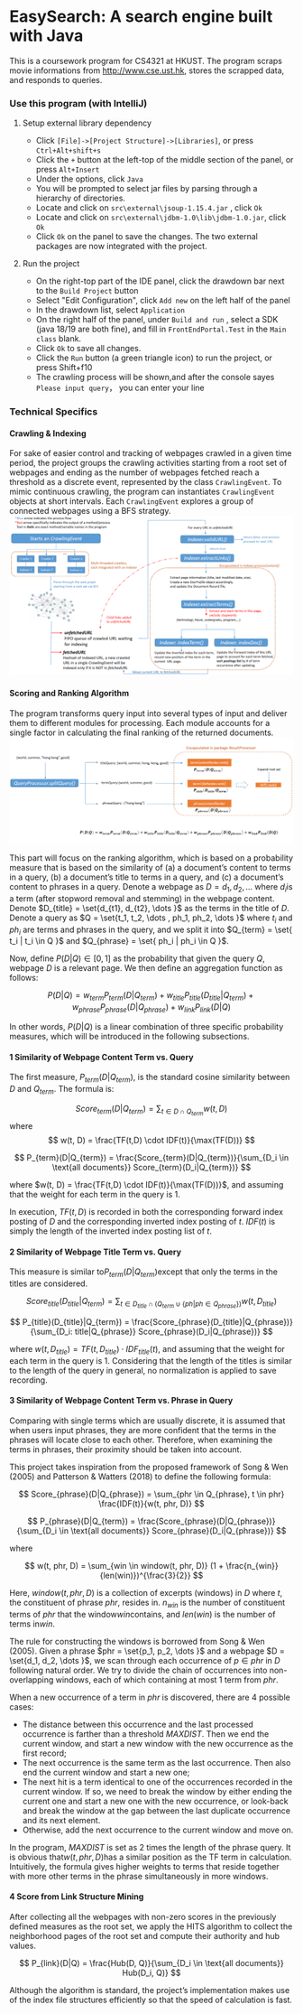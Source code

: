 # EasySearch: A search engine built with Java

This is a coursework program for CS4321 at HKUST. The program scraps movie informations from  http://www.cse.ust.hk, stores the scrapped data, and responds to queries.


### Use this program (with IntelliJ)

1. Setup external library dependency
	- Click `[File]->[Project Structure]->[Libraries]`, or press `Ctrl+Alt+shift+s`
	- Click the `+` button at the left-top of the middle section of the panel, or press `Alt+Insert`
	- Under the options, click `Java`
	- You will be prompted to select jar files by parsing through a hierarchy of directories.
	- Locate and click on `src\external\jsoup-1.15.4.jar` , click `Ok`
	- Locate and click on `src\external\jdbm-1.0\lib\jdbm-1.0.jar`, click `Ok`
	- Click `Ok` on the panel to save the changes. The two external packages are now integrated with the project.

2. Run the project
	- On the right-top part of the IDE panel, click the drawdown bar next to the `Build Project` button
	- Select "Edit Configuration", click `Add new` on the left half of the panel
	- In the drawdown list, select `Application`
	- On the right half of the panel, under `Build and run` , select a SDK (java 18/19 are both fine), and fill in `FrontEndPortal.Test` in the `Main class` blank.
	- Click `Ok` to save all changes. 
	- Click the `Run` button (a green triangle icon) to run the project, or press Shift+f10
	- The crawling process will be shown,and after the console sayes `Please input query`， you can enter your line


### Technical Specifics

#### Crawling & Indexing

For sake of easier control and tracking of webpages crawled in a given time period, the project groups the crawling activities starting from a root set of webpages and ending as the number of webpages fetched reach a threshold as a discrete event, represented by the class `CrawlingEvent`. To mimic continuous crawling, the program can instantiates `CrawlingEvent` objects at short intervals.
Each `CrawlingEvent` explores a group of connected webpages using a BFS strategy. 
![Crawling and indexing flow](./src/overall.png)

#### Scoring and Ranking Algorithm

The program transforms query input into several types of input and deliver them to different modules for processing. Each module accounts for a single factor in calculating the final ranking of the returned documents.
![Scoring](./src/scoring.png)

This part will focus on the ranking algorithm, which is based on a probability measure that
is based on the similarity of (a) a document’s content to terms in a query, (b) a
document’s title to terms in a query, and (c) a document’s content to phrases in a query.
Denote a webpage as $D = {d_1, d_2, \dots }$ where $d_i$is a term (after stopword removal and
stemming) in the webpage content. Denote $D_{title} = \set{d_{t1}, d_{t2}, \dots }$ as the terms in the title
of $D$. Denote a query as $Q = \set{t_1, t_2, \dots , ph_1, ph_2, \dots }$ where $t_i$ and $ph_i$ are terms and
phrases in the query, and we split it into $Q_{term} = \set{ t_i | t_i \in Q }$ and $Q_{phrase} = \set{ ph_i | ph_i \in Q }$.

Now, define $P(D|Q) \in [0,1]$ as the probability that given the query $Q$, webpage $D$ is a
relevant page. We then define an aggregation function as follows:

$$
P(D|Q) = w_{term} P_{term}(D|Q_{term}) + w_{title} P_{title}(D_{title}|Q_{term}) + w_{phrase} P_{phrase}(D|Q_{phrase}) + w_{link} P_{link}(D|Q)
$$

In other words, $P(D|Q)$ is a linear combination of three specific probability
measures, which will be introduced in the following subsections.

#### 1 Similarity of Webpage Content Term vs. Query

The first measure, $P_{term}(D|Q_{term})$, is the standard cosine similarity between $D$ and $Q_{term}$. The formula is:

$$
Score_{term}(D|Q_{term}) = \sum_{t \in D \cap Q_{term}} w(t, D)
$$
where
$$
w(t, D) = \frac{TF(t,D) \cdot IDF(t)}{\max(TF(D))}
$$

$$
P_{term}(D|Q_{term}) = \frac{Score_{term}(D|Q_{term})}{\sum_{D_i \in \text{all documents}} Score_{term}(D_i|Q_{term})}
$$

where $w(t, D) = \frac{TF(t,D) \cdot IDF(t)}{\max(TF(D))}$, and assuming that the weight for each term in the query is 1.

In execution, $TF(t, D)$ is recorded in both the corresponding forward index posting of $D$ and the corresponding inverted index posting of $t$. 
$IDF(t)$ is simply the length of the inverted index posting list of $t$.

#### 2 Similarity of Webpage Title Term vs. Query

This measure is similar to$P_{term}(D|Q_{term})$except that only the terms in the
titles are considered.

$$
Score_{title}(D_{title}|Q_{term}) = \sum_{t \in D_{title} \cap (Q_{term} \cup \{ph | ph \in Q_{phrase}\})} w(t, D_{title})
$$

$$
P_{title}(D_{title}|Q_{term}) = \frac{Score_{phrase}(D_{title}|Q_{phrase})}{\sum_{D_i: title|Q_{phrase}} Score_{phrase}(D_i|Q_{phrase})}
$$

where $w(t, D_{title}) = TF(t, D_{title}) \cdot IDF_{title}(t)$,
and assuming that the weight for each term in the query is 1. Considering that the length of the titles is
similar to the length of the query in general, no normalization is applied to
save recording.

#### 3 Similarity of Webpage Content Term vs. Phrase in Query

Comparing with single terms which are usually discrete, it is assumed that
when users input phrases, they are more confident that the terms in the
phrases will locate close to each other. Therefore, when examining the terms
in phrases, their proximity should be taken into account.

This project takes inspiration from the proposed framework of Song & Wen
(2005) and Patterson & Watters (2018) to define the following formula:

$$
Score_{phrase}(D|Q_{phrase}) = \sum_{phr \in Q_{phrase}, t \in phr} \frac{IDF(t)}{w(t, phr, D)}
$$

$$
P_{phrase}(D|Q_{term}) = \frac{Score_{phrase}(D|Q_{phrase})}{\sum_{D_i \in \text{all documents}} Score_{phrase}(D_i|Q_{phrase})}
$$

where

$$
w(t, phr, D) = \sum_{win \in window(t, phr, D)} (1 + \frac{n_{win}}{len(win)})^{\frac{3}{2}}
$$

Here, $window(t, phr, D)$ is a collection of excerpts (windows) in $D$ where $t$, the constituent of phrase $phr$, resides in. $n_{win}$ is the number of constituent terms of $phr$ that the window$win$contains, and $len(win)$ is the number of terms in$win$.

The rule for constructing the windows is borrowed from Song & Wen
(2005). Given a phrase $phr = \set{p_1, p_2, \dots }$ and a webpage $D = \set{d_1, d_2, \dots }$,
we scan through each occurrence of $p \in phr$ in $D$ following natural order.
We try to divide the chain of occurrences into non-overlapping windows,
each of which containing at most 1 term from $phr$.

When a new occurrence of a term in $phr$ is discovered, there are 4 possible
cases:
- The distance between this occurrence and the last processed
occurrence is farther than a threshold $MAXDIST$. Then we end the
current window, and start a new window with the new occurrence
as the first record;
- The next occurrence is the same term as the last occurrence. Then
also end the current window and start a new one;
- The next hit is a term identical to one of the occurrences recorded
in the current window. If so, we need to break the window by either
ending the current one and start a new one with the new
occurrence, or look-back and break the window at the gap between
the last duplicate occurrence and its next element.
- Otherwise, add the next occurrence to the current window and
move on.

In the program, $MAXDIST$ is set as 2 times the length of the phrase
query. It is obvious that$w(t, phr, D)$has a similar position as the TF term in
calculation. Intuitively, the formula gives higher weights to terms that reside
together with more other terms in the phrase simultaneously in more
windows.

#### 4 Score from Link Structure Mining

After collecting all the webpages with non-zero scores in the previously
defined measures as the root set, we apply the HITS algorithm to collect the
neighborhood pages of the root set and compute their authority and hub
values.

$$
P_{link}(D|Q) = \frac{Hub(D, Q)}{\sum_{D_i \in \text{all documents}} Hub(D_i, Q)}
$$

Although the algorithm is standard, the project’s implementation makes use
of the index file structures efficiently so that the speed of calculation is fast.
